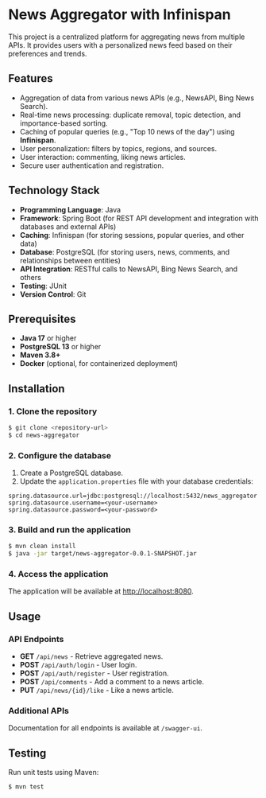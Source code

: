 # News Aggregator with Infinispan

This project is a centralized platform for aggregating news from multiple APIs. It provides users with a personalized news feed based on their preferences and trends.

## Features

- Aggregation of data from various news APIs (e.g., NewsAPI, Bing News Search).
- Real-time news processing: duplicate removal, topic detection, and importance-based sorting.
- Caching of popular queries (e.g., "Top 10 news of the day") using **Infinispan**.
- User personalization: filters by topics, regions, and sources.
- User interaction: commenting, liking news articles.
- Secure user authentication and registration.

## Technology Stack

- **Programming Language**: Java
- **Framework**: Spring Boot (for REST API development and integration with databases and external APIs)
- **Caching**: Infinispan (for storing sessions, popular queries, and other data)
- **Database**: PostgreSQL (for storing users, news, comments, and relationships between entities)
- **API Integration**: RESTful calls to NewsAPI, Bing News Search, and others
- **Testing**: JUnit
- **Version Control**: Git

## Prerequisites

- **Java 17** or higher
- **PostgreSQL 13** or higher
- **Maven 3.8+**
- **Docker** (optional, for containerized deployment)

## Installation

### 1. Clone the repository
```bash
$ git clone <repository-url>
$ cd news-aggregator
```

### 2. Configure the database
1. Create a PostgreSQL database.
2. Update the `application.properties` file with your database credentials:

```properties
spring.datasource.url=jdbc:postgresql://localhost:5432/news_aggregator
spring.datasource.username=<your-username>
spring.datasource.password=<your-password>
```

### 3. Build and run the application
```bash
$ mvn clean install
$ java -jar target/news-aggregator-0.0.1-SNAPSHOT.jar
```

### 4. Access the application
The application will be available at [http://localhost:8080](http://localhost:8080).

## Usage

### API Endpoints
- **GET** `/api/news` - Retrieve aggregated news.
- **POST** `/api/auth/login` - User login.
- **POST** `/api/auth/register` - User registration.
- **POST** `/api/comments` - Add a comment to a news article.
- **PUT** `/api/news/{id}/like` - Like a news article.

### Additional APIs
Documentation for all endpoints is available at `/swagger-ui`.

## Testing
Run unit tests using Maven:
```bash
$ mvn test
```
